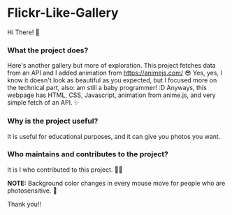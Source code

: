 # Flickr-Like-Gallery

Hi There! 	:wave:

### What the project does? 
Here's another gallery but more of exploration. This project fetches data from an API and I added animation from https://animejs.com/ :sunglasses:
Yes, yes, I know it doesn't look as beautiful as you expected, but I focused more on the technical part, also: am still a baby programmer! :D 
Anyways, this webpage has HTML, CSS, Javascript, animation from anime.js, and very simple fetch of an API. :sparkles:

### Why is the project useful? 
It is useful for educational purposes, and it can give you photos you want. 

### Who maintains and contributes to the project?
It is I who contributed to this project. :raising_hand_woman:


**NOTE:** Background color changes in every mouse move for people who are photosensitive. :rotating_light:

Thank you!! 
